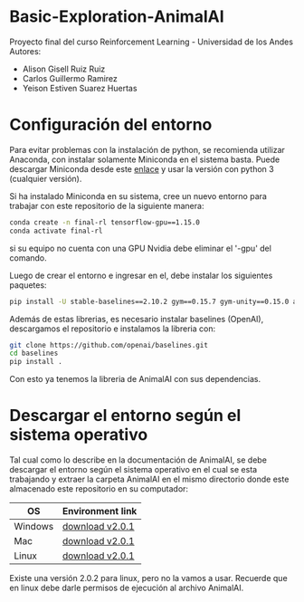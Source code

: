 # Basic-Exploration-AnimalAI
Proyecto final del curso Reinforcement Learning - Universidad de los Andes
Autores:
- Alison Gisell Ruiz Ruiz
- Carlos Guillermo Ramirez
- Yeison Estiven Suarez Huertas

# Configuración del entorno
Para evitar problemas con la instalación de python, se recomienda utilizar Anaconda, con instalar solamente Miniconda en el sistema basta. Puede descargar Miniconda desde este [enlace](https://docs.conda.io/en/latest/miniconda.html) y usar la versión con python 3 (cualquier versión).

Si ha instalado Miniconda en su sistema, cree un nuevo entorno para trabajar con este repositorio de la siguiente manera:

```bash
conda create -n final-rl tensorflow-gpu==1.15.0 
conda activate final-rl
```

si su equipo no cuenta con una GPU Nvidia debe eliminar el '-gpu' del comando.

Luego de crear el entorno e ingresar en el, debe instalar los siguientes paquetes:

```bash
pip install -U stable-baselines==2.10.2 gym==0.15.7 gym-unity==0.15.0 animalai==2.0.0 animalai-train==2.0.0 mlagents==0.15.0 mlagents-envs==0.15.0
```

Además de estas librerias, es necesario instalar baselines (OpenAI), descargamos el repositorio e instalamos la libreria con:

```bash
git clone https://github.com/openai/baselines.git
cd baselines
pip install .
```

Con esto ya tenemos la libreria de AnimalAI con sus dependencias.

# Descargar el entorno según el sistema operativo

Tal cual como lo describe en la documentación de AnimalAI, se debe descargar el entorno según el sistema operativo en el cual se esta trabajando y extraer la carpeta AnimalAI en el mismo directorio donde este almacenado este repositorio en su computador:


| OS | Environment link |
| --- | --- |
| Windows | [download v2.0.1](https://drive.google.com/file/d/1BVFAO3pV9DxoPrc6PiDajp2SwCaWZNvJ/view?usp=sharing) |
| Mac | [download v2.0.1](https://drive.google.com/file/d/1dzC3JoDiDhlpVKHXsYi_g-oe9mlIMu6t/view?usp=sharing) |
| Linux |  [download v2.0.1](https://drive.google.com/file/d/18DUEff51hvED5ityNktTpVSaAfZgeKDr/view?usp=sharing) |

Existe una versión 2.0.2 para linux, pero no la vamos a usar. Recuerde que en linux debe darle permisos de ejecución al archivo AnimalAI.

